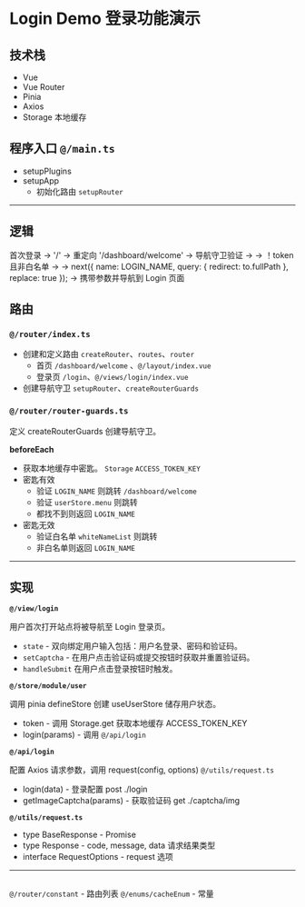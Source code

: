 # Login Demo 登录功能演示

## 技术栈

- Vue
- Vue Router
- Pinia
- Axios
- Storage 本地缓存

## 程序入口 `@/main.ts`

- setupPlugins
- setupApp
    + 初始化路由 `setupRouter`

---------------------------------------------------------------------------------------
## 逻辑

首次登录 -> '/' -> 重定向 '/dashboard/welcome' -> 导航守卫验证 ->
-> ！token 且非白名单 -> 
-> next({ name: LOGIN_NAME, query: { redirect: to.fullPath }, replace: true });
-> 携带参数并导航到 Login 页面

## 路由

### `@/router/index.ts`

- 创建和定义路由 `createRouter`、`routes`、`router`
    + 首页 `/dashboard/welcome` 、`@/layout/index.vue`
    + 登录页 `/login`、`@/views/login/index.vue`
- 创建导航守卫 `setupRouter`、`createRouterGuards`
  
### `@/router/router-guards.ts`

定义 createRouterGuards 创建导航守卫。

**beforeEach**

- 获取本地缓存中密匙。 `Storage` `ACCESS_TOKEN_KEY`
- 密匙有效
    + 验证 `LOGIN_NAME` 则跳转 `/dashboard/welcome` 
    + 验证 `userStore.menu` 则跳转
    + 都找不到则返回 `LOGIN_NAME`
- 密匙无效
    + 验证白名单 `whiteNameList` 则跳转
    + 非白名单则返回 `LOGIN_NAME`

---------------------------------------------------------------------------------------
## 实现

**`@/view/login`**

用户首次打开站点将被导航至 Login 登录页。

- `state` - 双向绑定用户输入包括：用户名登录、密码和验证码。
- `setCaptcha` - 在用户点击验证码或提交按钮时获取并重置验证码。
- `handleSubmit` 在用户点击登录按钮时触发。

**`@/store/module/user`**

调用 pinia defineStore 创建 useUserStore 储存用户状态。

- token - 调用 Storage.get 获取本地缓存 ACCESS_TOKEN_KEY
- login(params) - 调用 `@/api/login`

**`@/api/login`**

配置 Axios 请求参数，调用 request(config, options) `@/utils/request.ts`

- login(data) - 登录配置 post ./login
- getImageCaptcha(params) - 获取验证码 get ./captcha/img

**`@/utils/request.ts`**

- type BaseResponse - Promise
- type Response - code, message, data 请求结果类型
- interface RequestOptions - request 选项

---------------------------------------------------------------------------------------
##

`@/router/constant` - 路由列表
`@/enums/cacheEnum` - 常量